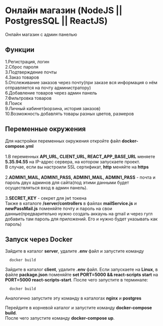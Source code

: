 
# Онлайн магазин (NodeJS || PostgresSQL || ReactJS)
Онлайн магазин с админ панелью


## Функции

1.Регистрация, логин <br />
2.Сброс пароля <br />
3.Подтверждение почты <br />
4.Заказ товаров <br />
5.Отслеживание заказов через почту(при заказе вся информация о нём отправляется на почту администратору) <br />
6.Добавление товаров через админ панель <br />
7.Фильтровка товаров <br />
8.Поиск <br />
9.Личный кабинет(корзина, история заказов) <br />
10.Возможность добавлять товары разных цветов, размеров <br />

## Переменные окружения

Для настройки переменных окружения откройте файл **docker-compose.yml** <br />
<br />
1.В переменных **API_URL, CLIENT_URL, REACT_APP_BASE_URL** меняете **5.35.94.55** на IP-адрес сервера, на котором запускаете проект. <br /> В случае, если вы настроили SSL сертификат, **http** меняйте на **https** <br />
<br />
2.**ADMIN1_MAIL, ADMIN1_PASS, ADMIN1_MAIL, ADMIN1_PASS** - почта и пароль двух админов для сайта(под этими данными будет осуществляться вход в админ панель). <br />
<br />
3.**SECRET_KEY** - секрет для jwt токена
<br />
Также в каталоге **/server/controllers** в файлах **mailService.js** и **newPassMail.js** поменяйте почту и пароль на свои данные(предварительно нужно создать аккаунь на gmail и через гугл добавить там пароль для приложений. Его и нужно будет указывать как пароль)

## Запуск через Docker

Зайдите в каталог **server**, удалите **.env** файл и запустите команду

```bash
  docker build
```

Зайдите в каталог **client**, удалите **.env** файл. Если запускаете на **Linux**, в файле
**package.json** поменяйте **set PORT=5000 && react-scripts start** на **PORT=5000 react-scripts-start**. После чего запустите в терминале:

```bash
  docker build
```
Аналогично запустите эту команду в каталогах **nginx** и **postgres**

Перейдите в корневой каталог и запустите команду **docker-compose build**. <br />
После чего запустите команду **docker-compose up**.



